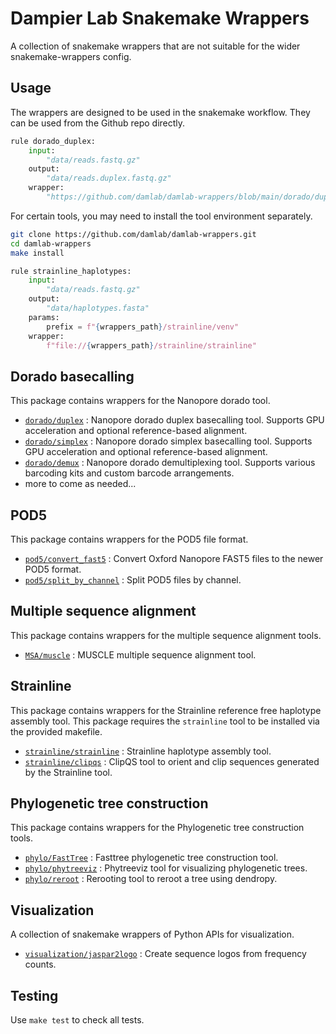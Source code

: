 # Dampier Lab Snakemake Wrappers

A collection of snakemake wrappers that are not suitable for the wider snakemake-wrappers config.


## Usage

The wrappers are designed to be used in the snakemake workflow.
They can be used from the Github repo directly.

```python
rule dorado_duplex:
    input:
        "data/reads.fastq.gz"
    output:
        "data/reads.duplex.fastq.gz"
    wrapper:
        "https://github.com/damlab/damlab-wrappers/blob/main/dorado/duplex"
```

For certain tools, you may need to install the tool environment separately.

```bash
git clone https://github.com/damlab/damlab-wrappers.git
cd damlab-wrappers
make install
```

```python
rule strainline_haplotypes:
    input:
        "data/reads.fastq.gz"
    output:
        "data/haplotypes.fasta"
    params:
        prefix = f"{wrappers_path}/strainline/venv"
    wrapper:
        f"file://{wrappers_path}/strainline/strainline"
```


## Dorado basecalling

This package contains wrappers for the Nanopore dorado tool.

 - [`dorado/duplex`](dorado/duplex/README.md) : Nanopore dorado duplex basecalling tool. Supports GPU acceleration and optional reference-based alignment.
 - [`dorado/simplex`](dorado/simplex/README.md) : Nanopore dorado simplex basecalling tool. Supports GPU acceleration and optional reference-based alignment.
 - [`dorado/demux`](dorado/demux/README.md) : Nanopore dorado demultiplexing tool. Supports various barcoding kits and custom barcode arrangements.
 - more to come as needed...

## POD5

This package contains wrappers for the POD5 file format.

 - [`pod5/convert_fast5`](pod5/convert_fast5/README.md) : Convert Oxford Nanopore FAST5 files to the newer POD5 format.
 - [`pod5/split_by_channel`](pod5/split_by_channel/README.md) : Split POD5 files by channel.


## Multiple sequence alignment

This package contains wrappers for the multiple sequence alignment tools.

 - [`MSA/muscle`](MSA/muscle/README.md) : MUSCLE multiple sequence alignment tool.

## Strainline

This package contains wrappers for the Strainline reference free haplotype assembly tool.
This package requires the `strainline` tool to be installed via the provided makefile.

 - [`strainline/strainline`](strainline/strainline/README.md) : Strainline haplotype assembly tool.
 - [`strainline/clipqs`](strainline/clipqs/README.md) : ClipQS tool to orient and clip sequences generated by the Strainline tool.

## Phylogenetic tree construction

This package contains wrappers for the Phylogenetic tree construction tools.

 - [`phylo/FastTree`](phylo/FastTree/README.md) : Fasttree phylogenetic tree construction tool.
 - [`phylo/phytreeviz`](phylo/phytreeviz/README.md) : Phytreeviz tool for visualizing phylogenetic trees.
 - [`phylo/reroot`](phylo/reroot/README.md) : Rerooting tool to reroot a tree using dendropy.
 
## Visualization

A collection of snakemake wrappers of Python APIs for visualization.

- [`visualization/jaspar2logo`](visualization/jaspar2logo/README.md) : Create sequence logos from frequency counts.


## Testing

Use `make test` to check all tests.

